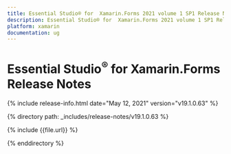 ```yaml
---
title: Essential Studio® for  Xamarin.Forms 2021 volume 1 SP1 Release Notes  
description: Essential Studio® for  Xamarin.Forms 2021 volume 1 SP1 Release Notes  
platform: xamarin
documentation: ug
---
```


# Essential Studio<sup>®</sup> for  Xamarin.Forms  Release Notes  

{% include release-info.html date="May 12, 2021"  version="v19.1.0.63" %} 


{% directory path: _includes/release-notes/v19.1.0.63 %}

{% include {{file.url}} %}

{% enddirectory %}